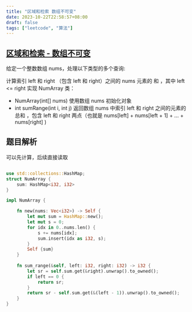 ```yaml
---
title: "区域和检索 数组不可变"
date: 2023-10-22T22:58:57+08:00
draft: false
tags: ["leetcode", "算法"]
---
```


## [区域和检索 - 数组不可变](https://leetcode.cn/problems/range-sum-query-immutable/)

给定一个整数数组  nums，处理以下类型的多个查询:

计算索引 left 和 right （包含 left 和 right）之间的 nums 元素的 和 ，其中 left <= right
实现 NumArray 类：

- NumArray(int[] nums) 使用数组 nums 初始化对象
- int sumRange(int i, int j) 返回数组 nums 中索引 left 和 right 之间的元素的 总和 ，包含 left 和 right 两点（也就是 nums[left] + nums[left + 1] + ... + nums[right] )


## 题目解析

可以先计算，后续直接读取

```rust

use std::collections::HashMap;
struct NumArray {
    sum: HashMap<i32, i32>
}

impl NumArray {

    fn new(nums: Vec<i32>) -> Self {
        let mut sum = HashMap::new();
        let mut s = 0;
        for idx in 0..nums.len() {
            s += nums[idx];
            sum.insert(idx as i32, s);
        }
        Self {sum}
    }
    
    fn sum_range(&self, left: i32, right: i32) -> i32 {
        let sr = self.sum.get(&right).unwrap().to_owned();
        if left == 0 {
            return sr;
        }
        return sr - self.sum.get(&(left - 1)).unwrap().to_owned();
    }
}

```

